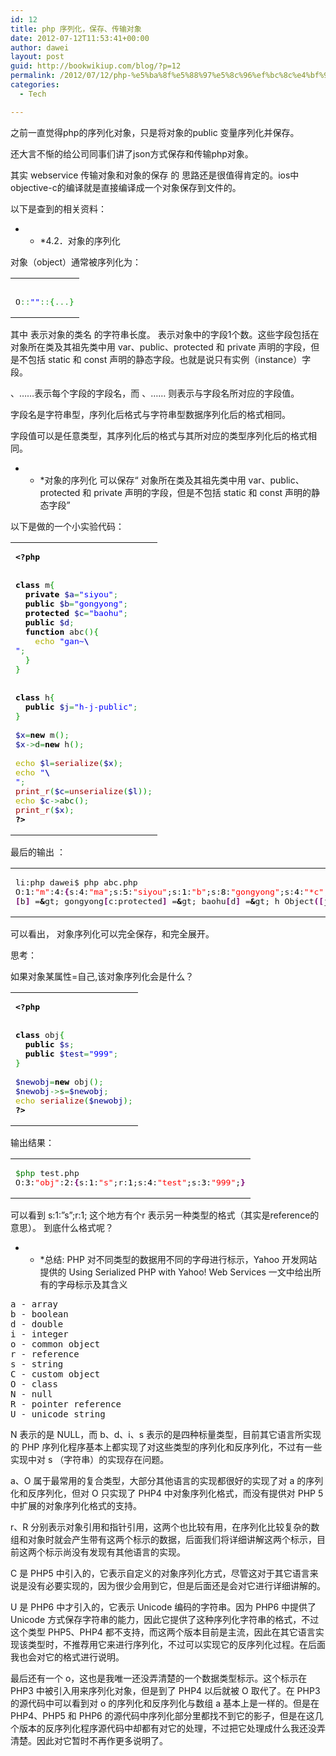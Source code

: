 ```yaml
---
id: 12
title: php 序列化，保存、传输对象
date: 2012-07-12T11:53:41+00:00
author: dawei
layout: post
guid: http://bookwikiup.com/blog/?p=12
permalink: /2012/07/12/php-%e5%ba%8f%e5%88%97%e5%8c%96%ef%bc%8c%e4%bf%9d%e5%ad%98%e3%80%81%e4%bc%a0%e8%be%93%e5%af%b9%e8%b1%a1/
categories:
  - Tech

---
```

之前一直觉得php的序列化对象，只是将对象的public 变量序列化并保存。
  
还大言不惭的给公司同事们讲了json方式保存和传输php对象。
  
其实 webservice 传输对象和对象的保存 的 思路还是很值得肯定的。ios中objective-c的编译就是直接编译成一个对象保存到文件的。
  
以下是查到的相关资料：

* * *4.2．对象的序列化


  
对象（object）通常被序列化为：</p> 

<div class="wp_syntax">
  <table>
    <tr>
      <td class="code">
        <pre class="php" style="font-family:monospace;">&nbsp;
O<span style="color: #339933;">::</span><span style="color: #0000ff;">""</span><span style="color: #339933;">::</span><span style="color: #009900;">&#123;</span><span style="color: #339933;">...</span><span style="color: #009900;">&#125;</span></pre>
      </td>
    </tr>
  </table>
</div>

其中 表示对象的类名 的字符串长度。 表示对象中的字段1个数。这些字段包括在对象所在类及其祖先类中用 var、public、protected 和 private 声明的字段，但是不包括 static 和 const 声明的静态字段。也就是说只有实例（instance）字段。
  
、……表示每个字段的字段名，而 、…… 则表示与字段名所对应的字段值。
  
字段名是字符串型，序列化后格式与字符串型数据序列化后的格式相同。
  
字段值可以是任意类型，其序列化后的格式与其所对应的类型序列化后的格式相同。

* * *对象的序列化 可以保存“ 对象所在类及其祖先类中用 var、public、protected 和 private 声明的字段，但是不包括 static 和 const 声明的静态字段”


  
以下是做的一个小实验代码：</p> 

<div class="wp_syntax">
  <table>
    <tr>
      <td class="code">
        <pre class="php" style="font-family:monospace;"><span style="color: #000000; font-weight: bold;">&lt;?php</span>
&nbsp;
&nbsp;
<span style="color: #000000; font-weight: bold;">class</span> m<span style="color: #009900;">&#123;</span>
  <span style="color: #000000; font-weight: bold;">private</span> <span style="color: #000088;">$a</span><span style="color: #339933;">=</span><span style="color: #0000ff;">"siyou"</span><span style="color: #339933;">;</span>
  <span style="color: #000000; font-weight: bold;">public</span> <span style="color: #000088;">$b</span><span style="color: #339933;">=</span><span style="color: #0000ff;">"gongyong"</span><span style="color: #339933;">;</span>
  <span style="color: #000000; font-weight: bold;">protected</span> <span style="color: #000088;">$c</span><span style="color: #339933;">=</span><span style="color: #0000ff;">"baohu"</span><span style="color: #339933;">;</span>
  <span style="color: #000000; font-weight: bold;">public</span> <span style="color: #000088;">$d</span><span style="color: #339933;">;</span>
  <span style="color: #000000; font-weight: bold;">function</span> abc<span style="color: #009900;">&#40;</span><span style="color: #009900;">&#41;</span><span style="color: #009900;">&#123;</span>
    <span style="color: #b1b100;">echo</span> <span style="color: #0000ff;">"gan~<span style="color: #000099; font-weight: bold;">\
</span>"</span><span style="color: #339933;">;</span>
  <span style="color: #009900;">&#125;</span>
<span style="color: #009900;">&#125;</span>
&nbsp;
&nbsp;
<span style="color: #000000; font-weight: bold;">class</span> h<span style="color: #009900;">&#123;</span>
  <span style="color: #000000; font-weight: bold;">public</span> <span style="color: #000088;">$j</span><span style="color: #339933;">=</span><span style="color: #0000ff;">"h-j-public"</span><span style="color: #339933;">;</span>
<span style="color: #009900;">&#125;</span>
&nbsp;
<span style="color: #000088;">$x</span><span style="color: #339933;">=</span><span style="color: #000000; font-weight: bold;">new</span> m<span style="color: #009900;">&#40;</span><span style="color: #009900;">&#41;</span><span style="color: #339933;">;</span>
<span style="color: #000088;">$x</span><span style="color: #339933;">-&gt;</span><span style="color: #004000;">d</span><span style="color: #339933;">=</span><span style="color: #000000; font-weight: bold;">new</span> h<span style="color: #009900;">&#40;</span><span style="color: #009900;">&#41;</span><span style="color: #339933;">;</span>
&nbsp;
<span style="color: #b1b100;">echo</span> <span style="color: #000088;">$l</span><span style="color: #339933;">=</span><span style="color: #990000;">serialize</span><span style="color: #009900;">&#40;</span><span style="color: #000088;">$x</span><span style="color: #009900;">&#41;</span><span style="color: #339933;">;</span>
<span style="color: #b1b100;">echo</span> <span style="color: #0000ff;">"<span style="color: #000099; font-weight: bold;">\
</span>"</span><span style="color: #339933;">;</span>
<span style="color: #990000;">print_r</span><span style="color: #009900;">&#40;</span><span style="color: #000088;">$c</span><span style="color: #339933;">=</span><span style="color: #990000;">unserialize</span><span style="color: #009900;">&#40;</span><span style="color: #000088;">$l</span><span style="color: #009900;">&#41;</span><span style="color: #009900;">&#41;</span><span style="color: #339933;">;</span>
<span style="color: #b1b100;">echo</span> <span style="color: #000088;">$c</span><span style="color: #339933;">-&gt;</span><span style="color: #004000;">abc</span><span style="color: #009900;">&#40;</span><span style="color: #009900;">&#41;</span><span style="color: #339933;">;</span>
<span style="color: #990000;">print_r</span><span style="color: #009900;">&#40;</span><span style="color: #000088;">$x</span><span style="color: #009900;">&#41;</span><span style="color: #339933;">;</span>
<span style="color: #000000; font-weight: bold;">?&gt;</span></pre>
      </td>
    </tr>
  </table>
</div>

最后的输出 ：

<div class="wp_syntax">
  <table>
    <tr>
      <td class="code">
        <pre class="bash" style="font-family:monospace;">li:php dawei$ php abc.php
O:<span style="color: #000000;">1</span>:<span style="color: #ff0000;">"m"</span>:<span style="color: #000000;">4</span>:<span style="color: #7a0874; font-weight: bold;">&#123;</span>s:<span style="color: #000000;">4</span>:<span style="color: #ff0000;">"ma"</span>;s:<span style="color: #000000;">5</span>:<span style="color: #ff0000;">"siyou"</span>;s:<span style="color: #000000;">1</span>:<span style="color: #ff0000;">"b"</span>;s:<span style="color: #000000;">8</span>:<span style="color: #ff0000;">"gongyong"</span>;s:<span style="color: #000000;">4</span>:<span style="color: #ff0000;">"*c"</span>;s:<span style="color: #000000;">5</span>:<span style="color: #ff0000;">"baohu"</span>;s:<span style="color: #000000;">1</span>:<span style="color: #ff0000;">"d"</span>;O:<span style="color: #000000;">1</span>:<span style="color: #ff0000;">"h"</span>:<span style="color: #000000;">1</span>:<span style="color: #7a0874; font-weight: bold;">&#123;</span>s:<span style="color: #000000;">1</span>:<span style="color: #ff0000;">"j"</span>;s:<span style="color: #000000;">10</span>:<span style="color: #ff0000;">"h-j-public"</span>;<span style="color: #7a0874; font-weight: bold;">&#125;</span><span style="color: #7a0874; font-weight: bold;">&#125;</span>m Object<span style="color: #7a0874; font-weight: bold;">&#40;</span><span style="color: #7a0874; font-weight: bold;">&#91;</span>a:m:private<span style="color: #7a0874; font-weight: bold;">&#93;</span> =<span style="color: #000000; font-weight: bold;">&</span>gt; siyou
<span style="color: #7a0874; font-weight: bold;">&#91;</span>b<span style="color: #7a0874; font-weight: bold;">&#93;</span> =<span style="color: #000000; font-weight: bold;">&</span>gt; gongyong<span style="color: #7a0874; font-weight: bold;">&#91;</span>c:protected<span style="color: #7a0874; font-weight: bold;">&#93;</span> =<span style="color: #000000; font-weight: bold;">&</span>gt; baohu<span style="color: #7a0874; font-weight: bold;">&#91;</span>d<span style="color: #7a0874; font-weight: bold;">&#93;</span> =<span style="color: #000000; font-weight: bold;">&</span>gt; h Object<span style="color: #7a0874; font-weight: bold;">&#40;</span><span style="color: #7a0874; font-weight: bold;">&#91;</span>j<span style="color: #7a0874; font-weight: bold;">&#93;</span> =<span style="color: #000000; font-weight: bold;">&</span>gt; h-j-public<span style="color: #7a0874; font-weight: bold;">&#41;</span><span style="color: #7a0874; font-weight: bold;">&#41;</span>gan~mObject<span style="color: #7a0874; font-weight: bold;">&#40;</span><span style="color: #7a0874; font-weight: bold;">&#91;</span>a:m:private<span style="color: #7a0874; font-weight: bold;">&#93;</span> =<span style="color: #000000; font-weight: bold;">&</span>gt; siyou<span style="color: #7a0874; font-weight: bold;">&#91;</span>b<span style="color: #7a0874; font-weight: bold;">&#93;</span> =<span style="color: #000000; font-weight: bold;">&</span>gt; gongyong<span style="color: #7a0874; font-weight: bold;">&#91;</span>c:protected<span style="color: #7a0874; font-weight: bold;">&#93;</span> =<span style="color: #000000; font-weight: bold;">&</span>gt; baohu<span style="color: #7a0874; font-weight: bold;">&#91;</span>d<span style="color: #7a0874; font-weight: bold;">&#93;</span> =<span style="color: #000000; font-weight: bold;">&</span>gt; h Object<span style="color: #7a0874; font-weight: bold;">&#40;</span><span style="color: #7a0874; font-weight: bold;">&#91;</span>j<span style="color: #7a0874; font-weight: bold;">&#93;</span> =<span style="color: #000000; font-weight: bold;">&</span>gt; h-j-public<span style="color: #7a0874; font-weight: bold;">&#41;</span><span style="color: #7a0874; font-weight: bold;">&#41;</span></pre>
      </td>
    </tr>
  </table>
</div>

可以看出， 对象序列化可以完全保存，和完全展开。
  
思考：
  
如果对象某属性=自己,该对象序列化会是什么？

<div class="wp_syntax">
  <table>
    <tr>
      <td class="code">
        <pre class="php" style="font-family:monospace;"><span style="color: #000000; font-weight: bold;">&lt;?php</span>
&nbsp;
&nbsp;
<span style="color: #000000; font-weight: bold;">class</span> obj<span style="color: #009900;">&#123;</span>
  <span style="color: #000000; font-weight: bold;">public</span> <span style="color: #000088;">$s</span><span style="color: #339933;">;</span>
  <span style="color: #000000; font-weight: bold;">public</span> <span style="color: #000088;">$test</span><span style="color: #339933;">=</span><span style="color: #0000ff;">"999"</span><span style="color: #339933;">;</span>
<span style="color: #009900;">&#125;</span>
&nbsp;
<span style="color: #000088;">$newobj</span><span style="color: #339933;">=</span><span style="color: #000000; font-weight: bold;">new</span> obj<span style="color: #009900;">&#40;</span><span style="color: #009900;">&#41;</span><span style="color: #339933;">;</span>
<span style="color: #000088;">$newobj</span><span style="color: #339933;">-&gt;</span><span style="color: #004000;">s</span><span style="color: #339933;">=</span><span style="color: #000088;">$newobj</span><span style="color: #339933;">;</span>
<span style="color: #b1b100;">echo</span> <span style="color: #990000;">serialize</span><span style="color: #009900;">&#40;</span><span style="color: #000088;">$newobj</span><span style="color: #009900;">&#41;</span><span style="color: #339933;">;</span>
<span style="color: #000000; font-weight: bold;">?&gt;</span></pre>
      </td>
    </tr>
  </table>
</div>

输出结果：

<div class="wp_syntax">
  <table>
    <tr>
      <td class="code">
        <pre class="bash" style="font-family:monospace;"><span style="color: #007800;">$php</span> test.php
O:<span style="color: #000000;">3</span>:<span style="color: #ff0000;">"obj"</span>:<span style="color: #000000;">2</span>:<span style="color: #7a0874; font-weight: bold;">&#123;</span>s:<span style="color: #000000;">1</span>:<span style="color: #ff0000;">"s"</span>;r:<span style="color: #000000;">1</span>;s:<span style="color: #000000;">4</span>:<span style="color: #ff0000;">"test"</span>;s:<span style="color: #000000;">3</span>:<span style="color: #ff0000;">"999"</span>;<span style="color: #7a0874; font-weight: bold;">&#125;</span></pre>
      </td>
    </tr>
  </table>
</div>

可以看到 s:1:&#8221;s&#8221;;r:1; 这个地方有个r 表示另一种类型的格式（其实是reference的意思）。 到底什么格式呢？

* * *总结: PHP 对不同类型的数据用不同的字母进行标示，Yahoo 开发网站提供的 Using Serialized PHP with Yahoo! Web Services 一文中给出所有的字母标示及其含义</p> 

<pre>a - array
b - boolean
d - double
i - integer
o - common object
r - reference
s - string
C - custom object
O - class
N - null
R - pointer reference
U - unicode string
</pre>

N 表示的是 NULL，而 b、d、i、s 表示的是四种标量类型，目前其它语言所实现的 PHP 序列化程序基本上都实现了对这些类型的序列化和反序列化，不过有一些实现中对 s （字符串）的实现存在问题。
  
a、O 属于最常用的复合类型，大部分其他语言的实现都很好的实现了对 a 的序列化和反序列化，但对 O 只实现了 PHP4 中对象序列化格式，而没有提供对 PHP 5 中扩展的对象序列化格式的支持。
  
r、R 分别表示对象引用和指针引用，这两个也比较有用，在序列化比较复杂的数组和对象时就会产生带有这两个标示的数据，后面我们将详细讲解这两个标示，目前这两个标示尚没有发现有其他语言的实现。
  
C 是 PHP5 中引入的，它表示自定义的对象序列化方式，尽管这对于其它语言来说是没有必要实现的，因为很少会用到它，但是后面还是会对它进行详细讲解的。
  
U 是 PHP6 中才引入的，它表示 Unicode 编码的字符串。因为 PHP6 中提供了 Unicode 方式保存字符串的能力，因此它提供了这种序列化字符串的格式，不过这个类型 PHP5、PHP4 都不支持，而这两个版本目前是主流，因此在其它语言实现该类型时，不推荐用它来进行序列化，不过可以实现它的反序列化过程。在后面我也会对它的格式进行说明。
  
最后还有一个 o，这也是我唯一还没弄清楚的一个数据类型标示。这个标示在 PHP3 中被引入用来序列化对象，但是到了 PHP4 以后就被 O 取代了。在 PHP3 的源代码中可以看到对 o 的序列化和反序列化与数组 a 基本上是一样的。但是在 PHP4、PHP5 和 PHP6 的源代码中序列化部分里都找不到它的影子，但是在这几个版本的反序列化程序源代码中却都有对它的处理，不过把它处理成什么我还没弄清楚。因此对它暂时不再作更多说明了。
